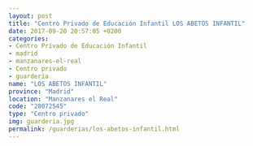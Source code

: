 ```yaml
---
layout: post
title: "Centro Privado de Educación Infantil LOS ABETOS INFANTIL"
date: 2017-09-20 20:57:05 +0200
categories:
- Centro Privado de Educación Infantil
- madrid
- manzanares-el-real
- Centro privado
- guarderia
name: "LOS ABETOS INFANTIL"
province: "Madrid"
location: "Manzanares el Real"
code: "28072545"
type: "Centro privado"
img: guarderia.jpg
permalink: /guarderias/los-abetos-infantil.html
---
```

